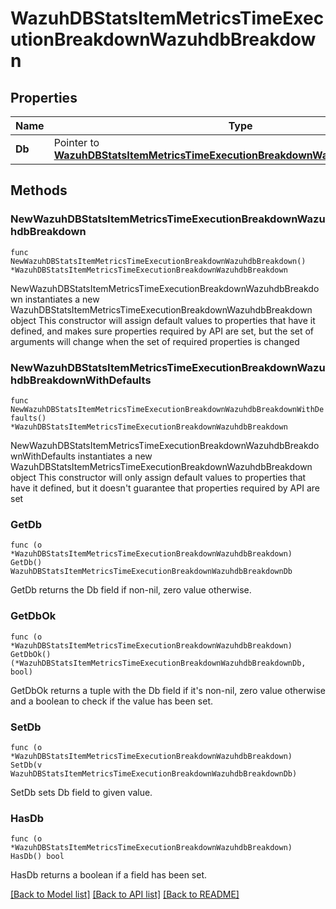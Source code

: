 # WazuhDBStatsItemMetricsTimeExecutionBreakdownWazuhdbBreakdown

## Properties

Name | Type | Description | Notes
------------ | ------------- | ------------- | -------------
**Db** | Pointer to [**WazuhDBStatsItemMetricsTimeExecutionBreakdownWazuhdbBreakdownDb**](WazuhDBStatsItemMetricsTimeExecutionBreakdownWazuhdbBreakdownDb.md) |  | [optional] 

## Methods

### NewWazuhDBStatsItemMetricsTimeExecutionBreakdownWazuhdbBreakdown

`func NewWazuhDBStatsItemMetricsTimeExecutionBreakdownWazuhdbBreakdown() *WazuhDBStatsItemMetricsTimeExecutionBreakdownWazuhdbBreakdown`

NewWazuhDBStatsItemMetricsTimeExecutionBreakdownWazuhdbBreakdown instantiates a new WazuhDBStatsItemMetricsTimeExecutionBreakdownWazuhdbBreakdown object
This constructor will assign default values to properties that have it defined,
and makes sure properties required by API are set, but the set of arguments
will change when the set of required properties is changed

### NewWazuhDBStatsItemMetricsTimeExecutionBreakdownWazuhdbBreakdownWithDefaults

`func NewWazuhDBStatsItemMetricsTimeExecutionBreakdownWazuhdbBreakdownWithDefaults() *WazuhDBStatsItemMetricsTimeExecutionBreakdownWazuhdbBreakdown`

NewWazuhDBStatsItemMetricsTimeExecutionBreakdownWazuhdbBreakdownWithDefaults instantiates a new WazuhDBStatsItemMetricsTimeExecutionBreakdownWazuhdbBreakdown object
This constructor will only assign default values to properties that have it defined,
but it doesn't guarantee that properties required by API are set

### GetDb

`func (o *WazuhDBStatsItemMetricsTimeExecutionBreakdownWazuhdbBreakdown) GetDb() WazuhDBStatsItemMetricsTimeExecutionBreakdownWazuhdbBreakdownDb`

GetDb returns the Db field if non-nil, zero value otherwise.

### GetDbOk

`func (o *WazuhDBStatsItemMetricsTimeExecutionBreakdownWazuhdbBreakdown) GetDbOk() (*WazuhDBStatsItemMetricsTimeExecutionBreakdownWazuhdbBreakdownDb, bool)`

GetDbOk returns a tuple with the Db field if it's non-nil, zero value otherwise
and a boolean to check if the value has been set.

### SetDb

`func (o *WazuhDBStatsItemMetricsTimeExecutionBreakdownWazuhdbBreakdown) SetDb(v WazuhDBStatsItemMetricsTimeExecutionBreakdownWazuhdbBreakdownDb)`

SetDb sets Db field to given value.

### HasDb

`func (o *WazuhDBStatsItemMetricsTimeExecutionBreakdownWazuhdbBreakdown) HasDb() bool`

HasDb returns a boolean if a field has been set.


[[Back to Model list]](../README.md#documentation-for-models) [[Back to API list]](../README.md#documentation-for-api-endpoints) [[Back to README]](../README.md)


